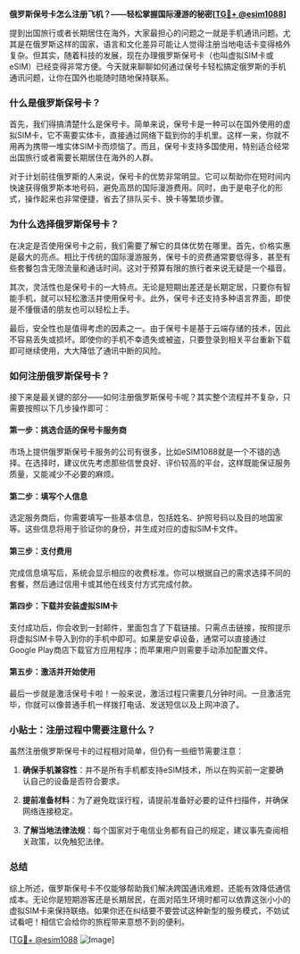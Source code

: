 **俄罗斯保号卡怎么注册飞机？——轻松掌握国际漫游的秘密[[TG💪+ @esim1088](https://t.me/s/esim1088)]**

提到出国旅行或者长期居住在海外，大家最担心的问题之一就是手机通讯问题。尤其是在俄罗斯这样的国家，语言和文化差异可能让人觉得注册当地电话卡变得格外复杂。但其实，随着科技的发展，现在办理俄罗斯保号卡（也叫虚拟SIM卡或eSIM）已经变得非常方便。今天就来聊聊如何通过保号卡轻松搞定俄罗斯的手机通讯问题，让你在国外也能随时随地保持联系。

### 什么是俄罗斯保号卡？

首先，我们得搞清楚什么是保号卡。简单来说，保号卡是一种可以在国外使用的虚拟SIM卡，它不需要实体卡，直接通过网络下载到你的手机里。这样一来，你就不用再为携带一堆实体SIM卡而烦恼了。而且，保号卡支持多国使用，特别适合经常出国旅行或者需要长期居住在海外的人群。

对于计划前往俄罗斯的人来说，保号卡的优势非常明显。它可以帮助你在短时间内快速获得俄罗斯本地号码，避免高昂的国际漫游费用。同时，由于是电子化的形式，操作起来也非常便捷，省去了排队买卡、换卡等繁琐步骤。

### 为什么选择俄罗斯保号卡？

在决定是否使用保号卡之前，我们需要了解它的具体优势在哪里。首先，价格实惠是最大的亮点。相比于传统的国际漫游服务，保号卡的资费通常要低得多，甚至有些套餐包含无限流量和通话时间。这对于预算有限的旅行者来说无疑是一个福音。

其次，灵活性也是保号卡的一大特点。无论是短期出差还是长期定居，只要你有智能手机，就可以轻松激活并使用保号卡。此外，保号卡还支持多种语言界面，即使是不懂俄语的朋友也可以轻松上手。

最后，安全性也是值得考虑的因素之一。由于保号卡是基于云端存储的技术，因此不容易丢失或损坏。即使你的手机不幸遗失或被盗，只要登录到相关平台重新下载即可继续使用，大大降低了通讯中断的风险。

### 如何注册俄罗斯保号卡？

接下来是最关键的部分——如何注册俄罗斯保号卡呢？其实整个流程并不复杂，只需要按照以下几步操作即可：

#### 第一步：挑选合适的保号卡服务商

市场上提供俄罗斯保号卡服务的公司有很多，比如eSIM1088就是一个不错的选择。在选择时，建议优先考虑那些信誉良好、评价较高的平台，这样既能保证服务质量，又能减少不必要的麻烦。

#### 第二步：填写个人信息

选定服务商后，你需要填写一些基本信息，包括姓名、护照号码以及目的地国家等。这些信息将用于验证你的身份，并生成对应的虚拟SIM卡文件。

#### 第三步：支付费用

完成信息填写后，系统会显示相应的收费标准。你可以根据自己的需求选择不同的套餐，然后通过信用卡或其他在线支付方式完成付款。

#### 第四步：下载并安装虚拟SIM卡

支付成功后，你会收到一封邮件，里面包含了下载链接。只需点击链接，按照提示将虚拟SIM卡导入到你的手机中即可。如果是安卓设备，通常可以直接通过Google Play商店下载官方应用程序；而苹果用户则需要手动添加配置文件。

#### 第五步：激活并开始使用

最后一步就是激活保号卡啦！一般来说，激活过程只需要几分钟时间。一旦激活完毕，你就可以像普通手机一样拨打电话、发送短信以及上网冲浪了。

### 小贴士：注册过程中需要注意什么？

虽然注册俄罗斯保号卡的过程相对简单，但仍有一些细节需要注意：

1. **确保手机兼容性**：并不是所有手机都支持eSIM技术，所以在购买前一定要确认自己的设备是否符合要求。
   
2. **提前准备材料**：为了避免耽误行程，请提前准备好必要的证件扫描件，并确保网络连接稳定。

3. **了解当地法律法规**：每个国家对于电信业务都有自己的规定，建议事先查阅相关政策，以免触犯法律。

### 总结

综上所述，俄罗斯保号卡不仅能够帮助我们解决跨国通讯难题，还能有效降低通信成本。无论你是短期游客还是长期居民，在面对陌生环境时都可以依靠这张小小的虚拟SIM卡来保持联络。如果你还在纠结要不要尝试这种新型的服务模式，不妨试试看吧！相信它会给你的旅程带来意想不到的便利。

[[TG💪+ @esim1088](https://t.me/s/esim1088) ![Image](https://i.postimg.cc/4NQfJmqS/Snipaste-2025-05-13-00-14-12.png)]